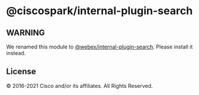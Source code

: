 # @ciscospark/internal-plugin-search

## WARNING

We renamed this module to
[@webex/internal-plugin-search](https://www.npmjs.com/package/@webex/internal-plugin-search).
Please install it instead.

## License

© 2016-2021 Cisco and/or its affiliates. All Rights Reserved.
